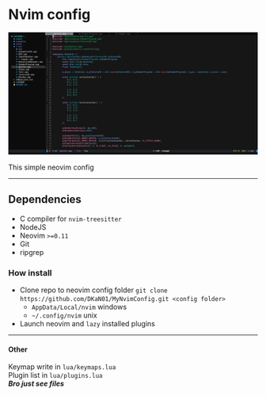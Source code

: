 # Nvim config
![LOGO](res/screen.png)

This simple neovim config

----

## Dependencies
* C compiler for `nvim-treesitter`
* NodeJS
* Neovim `>=0.11`
* Git
* ripgrep


### How install
* Clone repo to neovim config folder `git clone https://github.com/DKaN01/MyNvimConfig.git <config folder>`
    * `AppData/Local/nvim` windows
    * `~/.config/nvim` unix
* Launch neovim and `lazy` installed plugins

----

#### Other
Keymap write in `lua/keymaps.lua`<br>
Plugin list in `lua/plugins.lua`<br>
***Bro just see files***

